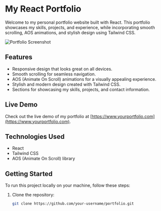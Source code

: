 # My React Portfolio

Welcome to my personal portfolio website built with React. This portfolio showcases my skills, projects, and experience, while incorporating smooth scrolling, AOS animations, and stylish design using Tailwind CSS.

![Portfolio Screenshot](screenshots/portfolio.png)

## Features

- Responsive design that looks great on all devices.
- Smooth scrolling for seamless navigation.
- AOS (Animate On Scroll) animations for a visually appealing experience.
- Stylish and modern design created with Tailwind CSS.
- Sections for showcasing my skills, projects, and contact information.

## Live Demo

Check out the live demo of my portfolio at [https://www.yourportfolio.com](https://www.yourportfolio.com).

## Technologies Used

- React
- Tailwind CSS
- AOS (Animate On Scroll) library

## Getting Started

To run this project locally on your machine, follow these steps:

1. Clone the repository:

   ```bash
   git clone https://github.com/your-username/portfolio.git
